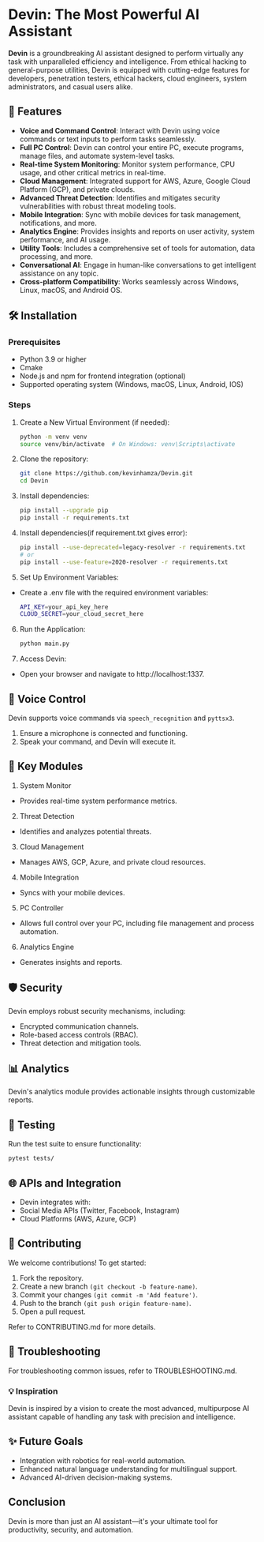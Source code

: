 # Devin: The Most Powerful AI Assistant  

**Devin** is a groundbreaking AI assistant designed to perform virtually any task with unparalleled efficiency and intelligence. From ethical hacking to general-purpose utilities, Devin is equipped with cutting-edge features for developers, penetration testers, ethical hackers, cloud engineers, system administrators, and casual users alike.

## 🚀 Features  
- **Voice and Command Control**: Interact with Devin using voice commands or text inputs to perform tasks seamlessly.  
- **Full PC Control**: Devin can control your entire PC, execute programs, manage files, and automate system-level tasks.  
- **Real-time System Monitoring**: Monitor system performance, CPU usage, and other critical metrics in real-time.  
- **Cloud Management**: Integrated support for AWS, Azure, Google Cloud Platform (GCP), and private clouds.  
- **Advanced Threat Detection**: Identifies and mitigates security vulnerabilities with robust threat modeling tools.  
- **Mobile Integration**: Sync with mobile devices for task management, notifications, and more.  
- **Analytics Engine**: Provides insights and reports on user activity, system performance, and AI usage.  
- **Utility Tools**: Includes a comprehensive set of tools for automation, data processing, and more.  
- **Conversational AI**: Engage in human-like conversations to get intelligent assistance on any topic.  
- **Cross-platform Compatibility**: Works seamlessly across Windows, Linux, macOS, and Android OS.

## 🛠️ Installation
### Prerequisites
- Python 3.9 or higher
- Cmake
- Node.js and npm for frontend integration (optional)
- Supported operating system (Windows, macOS, Linux, Android, IOS)

### Steps
1. Create a New Virtual Environment (if needed):
    ```bash
    python -m venv venv
    source venv/bin/activate  # On Windows: venv\Scripts\activate
    ```
    
2. Clone the repository:
    ```bash
    git clone https://github.com/kevinhamza/Devin.git
    cd Devin
    ```

3. Install dependencies:
    ```bash
    pip install --upgrade pip
    pip install -r requirements.txt
    ```
4. Install dependencies(if requirement.txt gives error):
    ```bash
    pip install --use-deprecated=legacy-resolver -r requirements.txt
    # or
    pip install --use-feature=2020-resolver -r requirements.txt
    ```
5. Set Up Environment Variables:
- Create a .env file with the required environment variables:
   ```bash
   API_KEY=your_api_key_here  
   CLOUD_SECRET=your_cloud_secret_here  
   ```
6. Run the Application:
   ```bash
   python main.py
   ```
7. Access Devin:
- Open your browser and navigate to http://localhost:1337.

## 🎤 Voice Control
Devin supports voice commands via `speech_recognition` and `pyttsx3`.
1. Ensure a microphone is connected and functioning.
2. Speak your command, and Devin will execute it.

## 🧩 Key Modules
1. System Monitor
- Provides real-time system performance metrics.
2. Threat Detection
- Identifies and analyzes potential threats.
3. Cloud Management
- Manages AWS, GCP, Azure, and private cloud resources.
4. Mobile Integration
- Syncs with your mobile devices.
5. PC Controller
- Allows full control over your PC, including file management and process automation.
6. Analytics Engine
- Generates insights and reports.

## 🛡️ Security

Devin employs robust security mechanisms, including:
- Encrypted communication channels.
- Role-based access controls (RBAC).
- Threat detection and mitigation tools.

## 📊 Analytics

Devin's analytics module provides actionable insights through customizable reports.

## 🧪 Testing

Run the test suite to ensure functionality:
```bash
pytest tests/  
```
## 🌐 APIs and Integration

- Devin integrates with:
- Social Media APIs (Twitter, Facebook, Instagram)
- Cloud Platforms (AWS, Azure, GCP)

## 🤝 Contributing

We welcome contributions! To get started:
1. Fork the repository.
2. Create a new branch `(git checkout -b feature-name)`.
3. Commit your changes `(git commit -m 'Add feature')`.
4. Push to the branch `(git push origin feature-name)`.
5. Open a pull request.

Refer to CONTRIBUTING.md for more details.

## 🐛 Troubleshooting

For troubleshooting common issues, refer to TROUBLESHOOTING.md.

### 💡 Inspiration

Devin is inspired by a vision to create the most advanced, multipurpose AI assistant capable of handling any task with precision and intelligence.

## ✨ Future Goals

- Integration with robotics for real-world automation.
- Enhanced natural language understanding for multilingual support.
- Advanced AI-driven decision-making systems.

## Conclusion

Devin is more than just an AI assistant—it's your ultimate tool for productivity, security, and automation.
